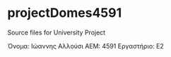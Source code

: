 # projectDomes4591
Source files for University Project 

Όνομα: Ιώαννης Αλλούσι
ΑΕΜ: 4591
Εργαστήριο: Ε2

